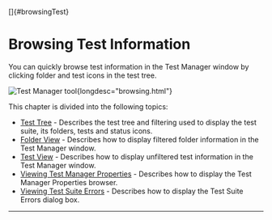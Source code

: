 <!---
  $Id$

  Copyright (c) 2001, 2024, Oracle and/or its affiliates. All rights reserved.
  DO NOT ALTER OR REMOVE COPYRIGHT NOTICES OR THIS FILE HEADER.

  This code is free software; you can redistribute it and/or modify it
  under the terms of the GNU General Public License version 2 only, as
  published by the Free Software Foundation.  Oracle designates this
  particular file as subject to the "Classpath" exception as provided
  by Oracle in the LICENSE file that accompanied this code.

  This code is distributed in the hope that it will be useful, but WITHOUT
  ANY WARRANTY; without even the implied warranty of MERCHANTABILITY or
  FITNESS FOR A PARTICULAR PURPOSE.  See the GNU General Public License
  version 2 for more details (a copy is included in the LICENSE file that
  accompanied this code).

  You should have received a copy of the GNU General Public License version
  2 along with this work; if not, write to the Free Software Foundation,
  Inc., 51 Franklin St, Fifth Floor, Boston, MA 02110-1301 USA.

  Please contact Oracle, 500 Oracle Parkway, Redwood Shores, CA 94065 USA
  or visit www.oracle.com if you need additional information or have any
  questions.
-->

[]{#browsingTest}

# Browsing Test Information

You can quickly browse test information in the Test Manager window by clicking folder and test icons
in the test tree.

![Test Manager tool](../../images/JT4Tabbed.gif){longdesc="browsing.html"}

This chapter is divided into the following topics:

-   [Test Tree](../ui/usingtree.html) - Describes the test tree and filtering used to display the
    test suite, its folders, tests and status icons.
-   [Folder View](folderInfo.html) - Describes how to display filtered folder information in the
    Test Manager window.
-   [Test View](testInfo.html) - Describes how to display unfiltered test information in the Test
    Manager window.
-   [Viewing Test Manager Properties](../execProps/dialog.html) - Describes how to display the Test
    Manager Properties browser.
-   [Viewing Test Suite Errors](testSuiteErrors.html) - Describes how to display the Test Suite
    Errors dialog box.

----------------------------------------------------------------------------------------------------


